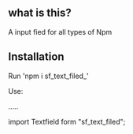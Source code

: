 ## what is this?

A input fied for all types of Npm 


## Installation 

Run 'npm i sf_text_filed_'

Use:

.....

import Textfield form "sf_text_filed";
